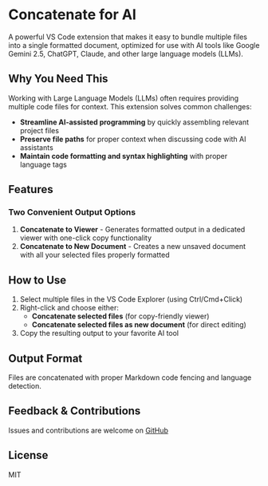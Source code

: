 # Concatenate for AI

A powerful VS Code extension that makes it easy to bundle multiple files into a single formatted document, optimized for use with AI tools like Google Gemini 2.5, ChatGPT, Claude, and other large language models (LLMs).

## Why You Need This

Working with Large Language Models (LLMs) often requires providing multiple code files for context. This extension solves common challenges:

- **Streamline AI-assisted programming** by quickly assembling relevant project files
- **Preserve file paths** for proper context when discussing code with AI assistants
- **Maintain code formatting and syntax highlighting** with proper language tags

## Features

### Two Convenient Output Options

1. **Concatenate to Viewer** - Generates formatted output in a dedicated viewer with one-click copy functionality
2. **Concatenate to New Document** - Creates a new unsaved document with all your selected files properly formatted

## How to Use

1. Select multiple files in the VS Code Explorer (using Ctrl/Cmd+Click)
2. Right-click and choose either:
   - **Concatenate selected files** (for copy-friendly viewer)
   - **Concatenate selected files as new document** (for direct editing)
3. Copy the resulting output to your favorite AI tool

## Output Format

Files are concatenated with proper Markdown code fencing and language detection.

## Feedback & Contributions

Issues and contributions are welcome on [GitHub](https://github.com/neutrino84/vscode.concatenate.ai)

## License

MIT